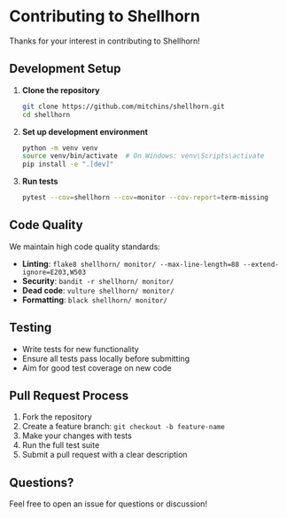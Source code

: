 # Contributing to Shellhorn

Thanks for your interest in contributing to Shellhorn! 

## Development Setup

1. **Clone the repository**
   ```bash
   git clone https://github.com/mitchins/shellhorn.git
   cd shellhorn
   ```

2. **Set up development environment**
   ```bash
   python -m venv venv
   source venv/bin/activate  # On Windows: venv\Scripts\activate
   pip install -e ".[dev]"
   ```

3. **Run tests**
   ```bash
   pytest --cov=shellhorn --cov=monitor --cov-report=term-missing
   ```

## Code Quality

We maintain high code quality standards:

- **Linting**: `flake8 shellhorn/ monitor/ --max-line-length=88 --extend-ignore=E203,W503`
- **Security**: `bandit -r shellhorn/ monitor/`
- **Dead code**: `vulture shellhorn/ monitor/`
- **Formatting**: `black shellhorn/ monitor/`

## Testing

- Write tests for new functionality
- Ensure all tests pass locally before submitting
- Aim for good test coverage on new code

## Pull Request Process

1. Fork the repository
2. Create a feature branch: `git checkout -b feature-name`
3. Make your changes with tests
4. Run the full test suite
5. Submit a pull request with a clear description

## Questions?

Feel free to open an issue for questions or discussion!